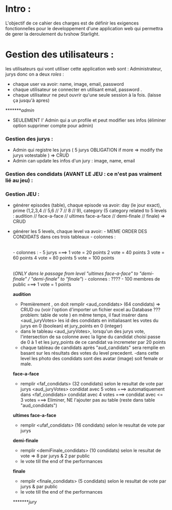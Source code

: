 # Intro : 
L'objectif de ce cahier des charges est de définir les exigences fonctionnelles pour le developpement d'une application web qui permettra de gerer la deroulement du tvshow Starlight. 

# Gestion des utilisateurs : 
les utilisateurs qui vont utiliser cette application web sont : Administrateur, jurys
donc on a deux *roles* :  <admin>   <jury>
- chaque user va avoir: name, image, email, password 
- chaque utilisateur se connecter en utilisant email, password .
- chaque utilisateur ne peut ouvrir qu'une seule session à la fois. (laisse ça jusqu'à apres)

********admin*
- SEULEMENT l' Admin qui a un profile et peut modifier ses infos (éliminer option supprimer compte pour admin)
### Gestion des jurys :
- Admin qui registre les jurys ( 5 jurys OBLIGATION if more => modify the jurys votestable ) => CRUD
- Admin can update les infos d'un jury : image, name, email

### Gestion des condidats (AVANT LE JEU : ce n'est pas vraiment lié au jeu) :

### Gestion JEU :
- générer episodes (table), chaque episode va avoir: day (le jour exact), prime (1,2,3,4 // 5,6 // 7 // 8 // 9), category (5 category related to 5 levels : audition // face-a-face // ultimes face-a-face // demi-finale // finale) => CRUD

- générer les 5 levels, chaque level va avoir: 
            - MEME ORDER DES CONDIDATS dans ces trois tableaux
           <table de condidats> 
            - colonnes : 
           <table de votes par jurys> 
            - colonnes :
            - 5 jurys ===> 1 vote = 20 points
                           2 vote = 40 points
                           3 vote = 60 points
                           4 vote = 80 points
                           5 vote = 100 points
           <table de votes par public> 
           (*ONLY dans le passage from level "ultimes face-a-face" to "demi-finale" / "demi-finale" to "finale"*)
            - colonnes : ????
            - 100 membres de public ===> 1 vote = 1 points

    **audition**
    - Premièrement , on doit remplir <aud_condidats> (64 condidats)
         => CRUD ou (voir l'option d'importer un fichier excel au Database ??? problem: table de vote )
         en même temps, il faut insérer dans <aud_juryVotes> les id des condidats en initialiasant les votes du jurys en 0 (boolean) et jury_points en 0 (integer)
    - dans le tableau <aud_juryVotes>, lorsqu'un des jurys vote, l'intersection de sa colonne avec la ligne du  candidat choisi passe de 0 à 1 et les jury_points de ce candidat va incremeter par 20 points
    - chaque tableau de candidats après "aud_candidats" sera remplie en basant sur les résultats des votes du level precedent.
    -dans cette level les photo des condidats sont des avatar (image) soit female or male.

    **face-a-face**
    - remplir <faf_condidats> (32 condidats) selon le resultat de vote par jurys <aud_juryVotes> 
        condidat avec 5 votes ===> automatiquement dans <faf_condidats>
        condidat avec 4 votes ===> 
        condidat avec <= 3  votes ===> Eliminer, NE l'ajouter pas au table (reste dans table "aud_condidats")

    **ultimes face-a-face**
    - remplir <ufaf_condidats> (16 condidats) selon le resultat de vote par jurys

    **demi-finale**
    - remplir <demiFinale_condidats> (10 condidats) selon le resultat de vote => 8 par jurys & 2 par public
    - le vote till the end of the performances

    **finale**
    - remplir <finale_condidats> (5 condidats) selon le resultat de vote par jurys & par public
    - le vote till the end of the performances



********jury*